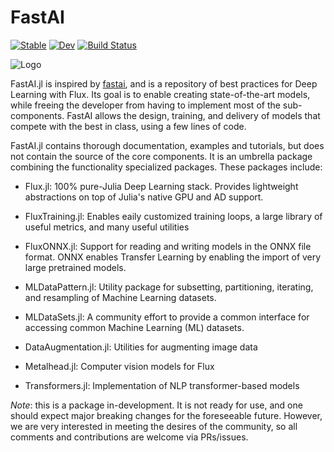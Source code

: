 # FastAI
[![Stable](https://img.shields.io/badge/docs-stable-blue.svg)](https://FluxML.github.io/FastAI.jl/stable)
[![Dev](https://img.shields.io/badge/docs-dev-blue.svg)](https://FluxML.github.io/FastAI.jl/dev)
[![Build Status](https://github.com/FluxML/FastAI.jl/workflows/CI/badge.svg)](https://github.com/FluxML/FastAI.jl/actions)

![Logo](https://raw.githubusercontent.com/opus111/FastAI.jl/master/fastai-julia-logo.png)

FastAI.jl is inspired by [fastai](https://github.com/fastai/fastai/blob/master/fastai/), and is a repository of best practices for Deep Learning with Flux. Its goal is to enable creating state-of-the-art models, while freeing the developer from having to implement most of the sub-components. FastAI allows the design, training, and delivery of models that compete with the best in class, using a few lines of code.

FastAI.jl contains thorough documentation, examples and tutorials, but does not contain the source of the core components.  It is an umbrella package combining the functionality specialized packages.  These packages include:

- Flux.jl: 100% pure-Julia Deep Learning stack. Provides lightweight abstractions on top of Julia's native GPU and AD support.

- FluxTraining.jl: Enables eaily customized training loops, a large library of useful metrics, and many useful utilities

- FluxONNX.jl: Support for reading and writing models in the ONNX file format.  ONNX enables Transfer Learning by enabling the import of very large pretrained models.

- MLDataPattern.jl: Utility package for subsetting, partitioning, iterating, and resampling of Machine Learning datasets.

- MLDataSets.jl: A community effort to provide a common interface for accessing common Machine Learning (ML) datasets.

- DataAugmentation.jl: Utilities for augmenting image data

- Metalhead.jl: Computer vision models for Flux 

- Transformers.jl: Implementation of NLP transformer-based models


*Note*: this is a package in-development. It is not ready for use, and one should expect major breaking changes for the foreseeable future. However, we are very interested in meeting the desires of the community, so all comments and contributions are welcome via PRs/issues.
